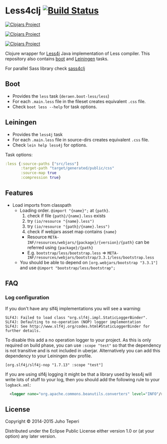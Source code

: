 # Less4clj [![Build Status](https://travis-ci.org/Deraen/less4clj.svg?branch=master)](https://travis-ci.org/Deraen/less4clj)

[![Clojars Project](http://clojars.org/deraen/less4clj/latest-version.svg)](http://clojars.org/deraen/less4clj)

[![Clojars Project](http://clojars.org/deraen/boot-less/latest-version.svg)](http://clojars.org/deraen/boot-less)

[![Clojars Project](http://clojars.org/deraen/lein-less4j/latest-version.svg)](http://clojars.org/deraen/lein-less4j)

Clojure wrapper for [Less4j](https://github.com/SomMeri/less4j) Java implementation of Less compiler.
This repository also contains [boot](http://boot-clj.com/) and [Leiningen](http://leiningen.org/) tasks.

For parallel Sass library check [sass4clj](https://github.com/Deraen/sass4clj)

## Boot

* Provides the `less` task (`deraen.boot-less/less`)
* For each `.main.less` file in the fileset creates equivalent `.css` file.
* Check `boot less --help` for task options.

## Leiningen

* Provides the `less4j` task
* For each `.main.less` file in source-dirs creates equivalent `.css` file.
* Check `lein help less4j` for options.

Task options:
```clj
:less {:source-paths ["src/less"]
       :target-path "target/generated/public/css"
       :source-map true
       :compression true}
```

## Features

- Load imports from classpath
  - Loading order. `@import "{name}";` at `{path}`.
    1. check if file `{path}/{name}.less` exists
    2. try `(io/resource "{name}.less")`
    3. try `(io/resource "{path}/{name}.less")`
    4. check if webjars asset map contains `{name}`
      - Resource `META-INF/resources/webjars/{package}/{version}/{path}` can be referred using `{package}/{path}`
      - E.g. `bootstrap/less/bootstrap.less` => `META-INF/resources/webjars/bootstrap/3.3.1/less/bootstrap.less`
  - You should be able to depend on `[org.webjars/bootstrap "3.3.1"]`
    and use `@import "bootstrap/less/bootstrap";`

## FAQ

### Log configuration

If you don't have any slf4j implementations you will see a warning:

```
SLF4J: Failed to load class "org.slf4j.impl.StaticLoggerBinder".
SLF4J: Defaulting to no-operation (NOP) logger implementation
SLF4J: See http://www.slf4j.org/codes.html#StaticLoggerBinder for further details.
```

To disable this add a no operation logger to your project. As this is only required
on build phase, you can use `:scope "test"` so that the dependency is not
transitive and is not included in uberjar. Alternatively you can add this
dependency to your Leiningen dev profile.

```
[org.slf4j/slf4j-nop "1.7.13" :scope "test"]
```

If you are using slf4j logging it might be that a library used by
less4j will write lots of stuff to your log, then you should add the following
rule to your `logback.xml`:

```xml
  <logger name="org.apache.commons.beanutils.converters" level="INFO"/>
```

## License

Copyright © 2014-2015 Juho Teperi

Distributed under the Eclipse Public License either version 1.0 or (at your option) any later version.
